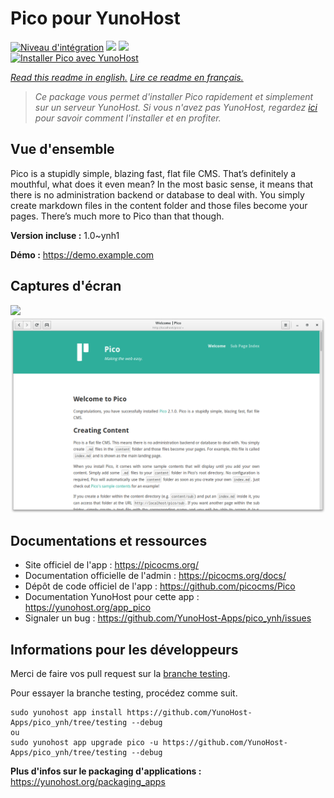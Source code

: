 # Pico pour YunoHost

[![Niveau d'intégration](https://dash.yunohost.org/integration/pico.svg)](https://dash.yunohost.org/appci/app/pico) ![](https://ci-apps.yunohost.org/ci/badges/pico.status.svg) ![](https://ci-apps.yunohost.org/ci/badges/pico.maintain.svg)  
[![Installer Pico avec YunoHost](https://install-app.yunohost.org/install-with-yunohost.svg)](https://install-app.yunohost.org/?app=pico)

*[Read this readme in english.](./README.md)*
*[Lire ce readme en français.](./README_fr.md)*

> *Ce package vous permet d'installer Pico rapidement et simplement sur un serveur YunoHost.
Si vous n'avez pas YunoHost, regardez [ici](https://yunohost.org/#/install) pour savoir comment l'installer et en profiter.*

## Vue d'ensemble

Pico is a stupidly simple, blazing fast, flat file CMS. That’s definitely a mouthful, what does it even mean? In the most basic sense, it means that there is no administration backend or database to deal with. You simply create markdown files in the content folder and those files become your pages. There’s much more to Pico than that though.

**Version incluse :** 1.0~ynh1

**Démo :** https://demo.example.com

## Captures d'écran

![](./doc/screenshots/.DS_Store)
![](./doc/screenshots/68747470733a2f2f7069636f636d732e6769746875622e696f2f73637265656e73686f74732f7069636f2d32312e706e67.png)

## Documentations et ressources

* Site officiel de l'app : https://picocms.org/
* Documentation officielle de l'admin : https://picocms.org/docs/
* Dépôt de code officiel de l'app : https://github.com/picocms/Pico
* Documentation YunoHost pour cette app : https://yunohost.org/app_pico
* Signaler un bug : https://github.com/YunoHost-Apps/pico_ynh/issues

## Informations pour les développeurs

Merci de faire vos pull request sur la [branche testing](https://github.com/YunoHost-Apps/pico_ynh/tree/testing).

Pour essayer la branche testing, procédez comme suit.
```
sudo yunohost app install https://github.com/YunoHost-Apps/pico_ynh/tree/testing --debug
ou
sudo yunohost app upgrade pico -u https://github.com/YunoHost-Apps/pico_ynh/tree/testing --debug
```

**Plus d'infos sur le packaging d'applications :** https://yunohost.org/packaging_apps